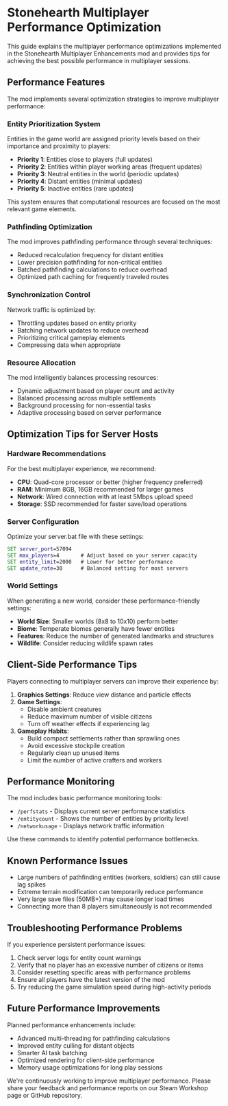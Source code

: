 # Stonehearth Multiplayer Performance Optimization

This guide explains the multiplayer performance optimizations implemented in the Stonehearth Multiplayer Enhancements mod and provides tips for achieving the best possible performance in multiplayer sessions.

## Performance Features

The mod implements several optimization strategies to improve multiplayer performance:

### Entity Prioritization System

Entities in the game world are assigned priority levels based on their importance and proximity to players:

- **Priority 1**: Entities close to players (full updates)
- **Priority 2**: Entities within player working areas (frequent updates)
- **Priority 3**: Neutral entities in the world (periodic updates)
- **Priority 4**: Distant entities (minimal updates)
- **Priority 5**: Inactive entities (rare updates)

This system ensures that computational resources are focused on the most relevant game elements.

### Pathfinding Optimization

The mod improves pathfinding performance through several techniques:

- Reduced recalculation frequency for distant entities
- Lower precision pathfinding for non-critical entities
- Batched pathfinding calculations to reduce overhead
- Optimized path caching for frequently traveled routes

### Synchronization Control

Network traffic is optimized by:

- Throttling updates based on entity priority
- Batching network updates to reduce overhead
- Prioritizing critical gameplay elements
- Compressing data when appropriate

### Resource Allocation

The mod intelligently balances processing resources:

- Dynamic adjustment based on player count and activity
- Balanced processing across multiple settlements
- Background processing for non-essential tasks
- Adaptive processing based on server performance

## Optimization Tips for Server Hosts

### Hardware Recommendations

For the best multiplayer experience, we recommend:

- **CPU**: Quad-core processor or better (higher frequency preferred)
- **RAM**: Minimum 8GB, 16GB recommended for larger games
- **Network**: Wired connection with at least 5Mbps upload speed
- **Storage**: SSD recommended for faster save/load operations

### Server Configuration

Optimize your server.bat file with these settings:

```bat
SET server_port=57094
SET max_players=4       # Adjust based on your server capacity
SET entity_limit=2000   # Lower for better performance
SET update_rate=30      # Balanced setting for most servers
```

### World Settings

When generating a new world, consider these performance-friendly settings:

- **World Size**: Smaller worlds (8x8 to 10x10) perform better
- **Biome**: Temperate biomes generally have fewer entities
- **Features**: Reduce the number of generated landmarks and structures
- **Wildlife**: Consider reducing wildlife spawn rates

## Client-Side Performance Tips

Players connecting to multiplayer servers can improve their experience by:

1. **Graphics Settings**: Reduce view distance and particle effects
2. **Game Settings**: 
   - Disable ambient creatures
   - Reduce maximum number of visible citizens
   - Turn off weather effects if experiencing lag
3. **Gameplay Habits**:
   - Build compact settlements rather than sprawling ones
   - Avoid excessive stockpile creation
   - Regularly clean up unused items
   - Limit the number of active crafters and workers

## Performance Monitoring

The mod includes basic performance monitoring tools:

- `/perfstats` - Displays current server performance statistics
- `/entitycount` - Shows the number of entities by priority level
- `/networkusage` - Displays network traffic information

Use these commands to identify potential performance bottlenecks.

## Known Performance Issues

- Large numbers of pathfinding entities (workers, soldiers) can still cause lag spikes
- Extreme terrain modification can temporarily reduce performance
- Very large save files (50MB+) may cause longer load times
- Connecting more than 8 players simultaneously is not recommended

## Troubleshooting Performance Problems

If you experience persistent performance issues:

1. Check server logs for entity count warnings
2. Verify that no player has an excessive number of citizens or items
3. Consider resetting specific areas with performance problems
4. Ensure all players have the latest version of the mod
5. Try reducing the game simulation speed during high-activity periods

## Future Performance Improvements

Planned performance enhancements include:

- Advanced multi-threading for pathfinding calculations
- Improved entity culling for distant objects
- Smarter AI task batching
- Optimized rendering for client-side performance
- Memory usage optimizations for long play sessions

We're continuously working to improve multiplayer performance. Please share your feedback and performance reports on our Steam Workshop page or GitHub repository.